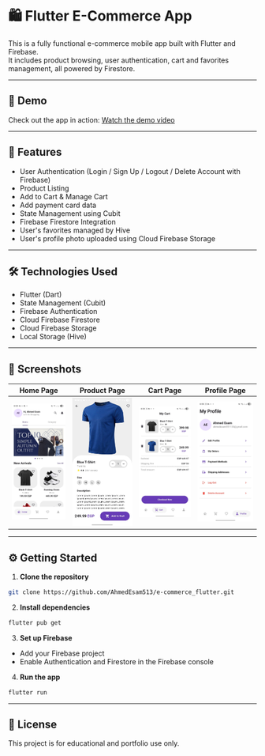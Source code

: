 # 🛍️ Flutter E-Commerce App

This is a fully functional e-commerce mobile app built with Flutter and Firebase.  
It includes product browsing, user authentication, cart and favorites management, all powered by Firestore.

---

## 🎥 Demo

Check out the app in action: [Watch the demo video](https://drive.google.com/file/d/1OMwMk1KY4quQ_t79yAIklAJt3p9X-CcA/view?usp=sharing)

---

## 🚀 Features

- User Authentication (Login / Sign Up / Logout / Delete Account with Firebase)
- Product Listing
- Add to Cart & Manage Cart
- Add payment card data
- State Management using Cubit
- Firebase Firestore Integration
- User's favorites managed by Hive
- User's profile photo uploaded using Cloud Firebase Storage

---

## 🛠️ Technologies Used

- Flutter (Dart)
- State Management (Cubit)
- Firebase Authentication
- Cloud Firebase Firestore
- Cloud Firebase Storage
- Local Storage (Hive)

---

## 📱 Screenshots

| Home Page                     | Product Page                        | Cart Page                     | Profile Page                        |
|-------------------------------|-------------------------------------|-------------------------------|-------------------------------------|
| ![Home](screenshots/home.jpg) | ![Product](screenshots/product.jpg) | ![Cart](screenshots/cart.jpg) | ![Profile](screenshots/profile.jpg) |

---

## ⚙️ Getting Started

1. **Clone the repository**
```bash
git clone https://github.com/AhmedEsam513/e-commerce_flutter.git
```

2. **Install dependencies**
```bash
flutter pub get
```

3. **Set up Firebase**

- Add your Firebase project
- Enable Authentication and Firestore in the Firebase console

4. **Run the app**
```bash
flutter run
```

---

## 📄 License

This project is for educational and portfolio use only.
